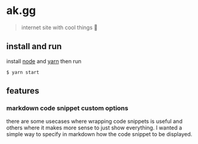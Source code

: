 # ak.gg

> internet site with cool things 🎉

## install and run

install [node](https://nodejs.org/en/download/) and [yarn](https://yarnpkg.com/lang/en/docs/install/) then run

```
$ yarn start
```

## features

### markdown code snippet custom options 

there are some usecases where wrapping code snippets is useful and others where it makes more sense to just show everything. I wanted a simple way to specify in markdown how the code snippet to be displayed.
